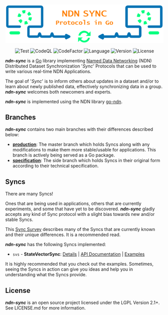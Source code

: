 <div align="center">

![Visual](/docs/README_VISUAL.png)

![Test](https://img.shields.io/github/workflow/status/justincpresley/ndn-sync/Test?label=Test)
![CodeQL](https://img.shields.io/github/workflow/status/justincpresley/ndn-sync/CodeQL?label=CodeQL)
![CodeFactor](https://img.shields.io/codefactor/grade/github/justincpresley/ndn-sync?label=CodeFactor)
![Language](https://img.shields.io/github/go-mod/go-version/justincpresley/ndn-sync)
![Version](https://img.shields.io/github/v/tag/justincpresley/ndn-sync?label=Latest%20version)
![License](https://img.shields.io/github/license/justincpresley/ndn-sync?label=License)

</div>

***ndn-sync*** is a [Go](https://go.dev/) library implementing [Named Data Networking](https://named-data.net/) (NDN) Distributed Dataset Synchronization '*Sync*' Protocols that can be used to write various real-time NDN Applications.

The goal of '*Sync*' is to inform others about updates in a dataset and/or to learn
about newly published data, effectively synchronizing data in a group.
***ndn-sync*** welcomes both newcomers and experts.

***ndn-sync*** is implemented using the NDN library [go-ndn](https://github.com/zjkmxy/go-ndn).


## Branches

***ndn-sync*** contains two main branches with their differences described below:

* [**production**](https://github.com/justincpresley/ndn-sync/tree/production): The master branch which holds Syncs along with any modifications to make them more stable/usable for applications. This branch is actively being served as a Go package.
* [**specification**](https://github.com/justincpresley/ndn-sync/tree/specification): The side branch which holds Syncs in their original form according to their technical specification.


## Syncs

There are many Syncs!

Ones that are being used in applications, others that are currently experiments,
and some that have yet to be discovered. ***ndn-sync*** gladly accepts any
kind of Sync protocol with a slight bias towards new and/or stable Syncs.

This [Sync Survey](https://named-data.net/wp-content/uploads/2021/05/ndn-0053-2-sync-survey.pdf)
describes many of the Syncs that are currently known and their unique differences. It is a recommended read.

***ndn-sync*** has the following Syncs implemented:

* `svs` - **StateVectorSync**: [Details](/docs/syncs/SVS.md) | [API Documentation](https://pkg.go.dev/github.com/justincpresley/ndn-sync/pkg/svs) | [Examples](/examples/svs/README.md)

It is highly recommended that you check out the examples. Sometimes, seeing the Syncs in action can give you ideas and help you in understanding what the Syncs provide.


## License

***ndn-sync*** is an open source project licensed under the LGPL Version 2.1+. See LICENSE.md for more information.

